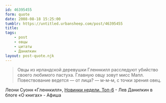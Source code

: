 ```yaml
---
id: 46395455
form: quote
date: 2008-08-18 15:25:00
tumblr: https://untitled.urbansheep.com/post/46395455
title: 
tags:
    - post
    - овцы
    - цитаты
    - Данилкин
layout: post-quote.njk
---
```


<blockquote>
Овцы из ирландской деревушки Гленнкилл расследуют убийство своего любимого пастуха. Главную овцу зовут мисс Мапл. Повествование ведется — от лица? — м-м-м, с точки зрения овец.
</blockquote>

Леони Суонн «Гленнкилл», <a href="http://www.afisha.ru/blogcomments/2498/page1/">Новинки недели. Топ-6</a> - Лев Данилкин в блоге «О книгах» - Афиша
